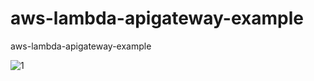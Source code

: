 # aws-lambda-apigateway-example
aws-lambda-apigateway-example


![1](https://user-images.githubusercontent.com/11647032/133778089-ed98a885-7f55-40de-82b5-e5f9ff92eb30.PNG)


